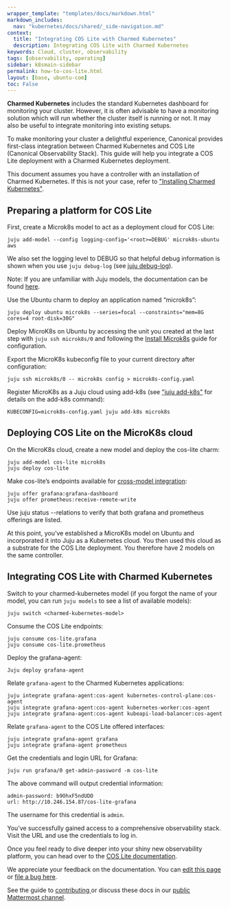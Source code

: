 ```yaml
---
wrapper_template: "templates/docs/markdown.html"
markdown_includes:
  nav: "kubernetes/docs/shared/_side-navigation.md"
context:
  title: "Integrating COS Lite with Charmed Kubernetes"
  description: Integrating COS Lite with Charmed Kubernetes
keywords: Cloud, cluster, observability
tags: [observability, operating]
sidebar: k8smain-sidebar
permalink: how-to-cos-lite.html
layout: [base, ubuntu-com]
toc: False
---
```


**Charmed Kubernetes** includes the standard Kubernetes dashboard for
monitoring your cluster. However, it is often advisable to have a monitoring
solution which will run whether the cluster itself is running or not. It may
also be useful to integrate monitoring into existing setups.

To make monitoring your cluster a delightful experience, Canonical provides
first-class integration between Charmed Kubernetes and COS Lite (Canonical
Observability Stack). This guide will help you integrate a COS Lite
deployment with a Charmed Kubernetes deployment.

This document assumes you have a controller with an installation of
Charmed Kubernetes. If this is not your case, refer to
["Installing Charmed Kubernetes"][how-to-install].

## Preparing a platform for COS Lite

First, create a Microk8s model to act as a deployment cloud for COS Lite:

```
juju add-model --config logging-config='<root>=DEBUG' microk8s-ubuntu aws
```

We also set the logging level to DEBUG so that helpful debug information is
shown when you use `juju debug-log` (see [juju debug-log][juju-debug-log]).

Note: If you are unfamiliar with Juju models, the documentation can be found [here][juju-models].

Use the Ubuntu charm to deploy an application named “microk8s”:

```
juju deploy ubuntu microk8s --series=focal --constraints="mem=8G cores=4 root-disk=30G"
```

Deploy MicroK8s on Ubuntu by accessing the unit you created at the last step
with `juju ssh microk8s/0` and following the [Install Microk8s][how-to-install-microk8s]
guide for configuration.

Export the MicroK8s kubeconfig file to your current directory after configuration:

```
juju ssh microk8s/0 -- microk8s config > microk8s-config.yaml
```

Register MicroK8s as a Juju cloud using add-k8s (see ["juju
add-k8s"][add-k8s] for details on the add-k8s
command):

```
KUBECONFIG=microk8s-config.yaml juju add-k8s microk8s
```

## Deploying COS Lite on the MicroK8s cloud

On the MicroK8s cloud, create a new model and deploy the cos-lite charm:

```
juju add-model cos-lite microk8s
juju deploy cos-lite
```

Make cos-lite’s endpoints available for [cross-model integration][cross-model-integration]:

```
juju offer grafana:grafana-dashboard
juju offer prometheus:receive-remote-write
```

Use juju status --relations to verify that both grafana and prometheus
offerings are listed.

At this point, you’ve established a MicroK8s model on Ubuntu and incorporated
it into Juju as a Kubernetes cloud. You then used this cloud as a substrate for
the COS Lite deployment. You therefore have 2 models on the same controller.

## Integrating COS Lite with Charmed Kubernetes

Switch to your charmed-kubernetes model (if you forgot the name of your model,
you can run `juju models` to see a list of available models):

```
juju switch <charmed-kubernetes-model>
```

Consume the COS Lite endpoints:

```
juju consume cos-lite.grafana
juju consume cos-lite.prometheus
```

Deploy the grafana-agent:

```
Juju deploy grafana-agent
```

Relate `grafana-agent` to the Charmed Kubernetes applications:

```
juju integrate grafana-agent:cos-agent kubernetes-control-plane:cos-agent
juju integrate grafana-agent:cos-agent kubernetes-worker:cos-agent
juju integrate grafana-agent:cos-agent kubeapi-load-balancer:cos-agent
```

Relate `grafana-agent` to the COS Lite offered interfaces:

```
juju integrate grafana-agent grafana
juju integrate grafana-agent prometheus
```

Get the credentials and login URL for Grafana:

```
juju run grafana/0 get-admin-password -m cos-lite
```

The above command will output credential information:

```
admin-password: b9OhxF5ndUDO
url: http://10.246.154.87/cos-lite-grafana
```

The username for this credential is `admin`.

You’ve successfully gained access to a comprehensive observability stack. Visit
the URL and use the credentials to log in.

Once you feel ready to dive deeper into your shiny new observability platform,
you can head over to the [COS Lite documentation][cos-lite-docs].

<!-- LINKS -->

[how-to-install]: /kubernetes/docs/how-to-install
[how-to-install-microk8s]: https://microk8s.io/docs/getting-started
[add-k8s]: https://juju.is/docs/juju/juju-add-k8s
[cos-lite-docs]: https://charmhub.io/topics/canonical-observability-stack
[juju-models]: https://juju.is/docs/juju/model
[juju-debug-log]: https://juju.is/docs/juju/juju-debug-log
[cross-model-integration]: https://juju.is/docs/juju/relation#heading--cross-model

<!-- FEEDBACK -->
<div class="p-notification--information">
  <div class="p-notification__content">
    <p class="p-notification__message">We appreciate your feedback on the documentation. You can
    <a href="https://github.com/charmed-kubernetes/kubernetes-docs/edit/main/pages/k8s/how-to-cos-lite.md" >edit this page</a>
    or
    <a href="https://github.com/charmed-kubernetes/kubernetes-docs/issues/new">file a bug here</a>.</p>
    <p>See the guide to <a href="/kubernetes/docs/how-to-contribute"> contributing </a> or discuss these docs in our <a href="https://chat.charmhub.io/charmhub/channels/kubernetes"> public Mattermost channel</a>.</p>
  </div>
</div>
